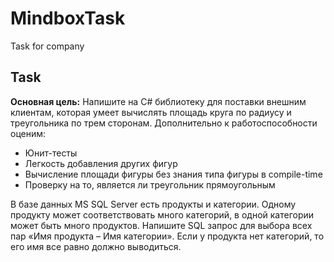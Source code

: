 # MindboxTask
Task for company
## Task
<p>
<b>Основная цель:</b>
Напишите на C# библиотеку для поставки внешним клиентам, которая умеет вычислять площадь круга по радиусу и треугольника по трем сторонам. Дополнительно к работоспособности оценим:
  <ul>
   <li>Юнит-тесты</li>
   <li>Легкость добавления других фигур</li>
   <li>Вычисление площади фигуры без знания типа фигуры в compile-time</li>
   <li>Проверку на то, является ли треугольник прямоугольным</li>
  </ul>
</p>
<p>В базе данных MS SQL Server есть продукты и категории. Одному продукту может соответствовать много категорий, в одной категории может быть много продуктов. Напишите SQL запрос для выбора всех пар «Имя продукта – Имя категории». Если у продукта нет категорий, то его имя все равно должно выводиться.
</p>
